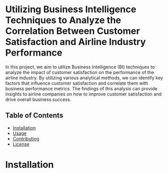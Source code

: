 # Utilizing Business Intelligence Techniques to Analyze the Correlation Between Customer Satisfaction and Airline Industry Performance
In this project, we aim to utilize Business Intelligence (BI) techniques to analyze the impact of customer satisfaction on the performance of the airline industry. By utilizing various analytical methods, we can identify key factors that influence customer satisfaction and correlate them with business performance metrics. The findings of this analysis can provide insights to airline companies on how to improve customer satisfaction and drive overall business success. 

## Table of Contents

- [Installation](#installation)
- [Usage](#usage)
- [Contributing](#contributing)
- [License](#license)

# Installation
